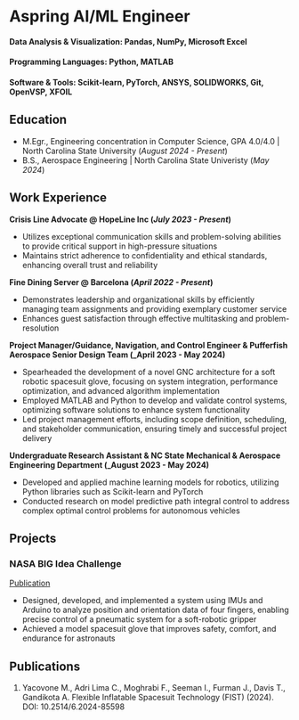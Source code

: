 # Aspring AI/ML Engineer

#### Data Analysis & Visualization: Pandas, NumPy, Microsoft Excel
#### Programming Languages: Python, MATLAB
#### Software & Tools: Scikit-learn, PyTorch, ANSYS, SOLIDWORKS, Git, OpenVSP, XFOIL

## Education
- M.Egr., Engineering concentration in Computer Science, GPA 4.0/4.0	| North Carolina State University (_August 2024 - Present_)	 			     
- B.S., Aerospace Engineering | North Carolina State Univeristy (_May 2024_)

## Work Experience
**Crisis Line Advocate @ HopeLine Inc (_July 2023 - Present_)**
- Utilizes exceptional communication skills and problem-solving abilities to provide critical support in high-pressure situations
- Maintains strict adherence to confidentiality and ethical standards, enhancing overall trust and reliability

**Fine Dining Server @ Barcelona (_April 2022 - Present_)**
- Demonstrates leadership and organizational skills by efficiently managing team assignments and providing exemplary customer service
- Enhances guest satisfaction through effective multitasking and problem-resolution
  
**Project Manager/Guidance, Navigation, and Control Engineer & Pufferfish Aerospace Senior Design Team  (_April 2023 - May 2024)**
- Spearheaded the development of a novel GNC architecture for a soft robotic spacesuit glove, focusing on system integration, performance optimization, and advanced algorithm implementation
- Employed MATLAB and Python to develop and validate control systems, optimizing software solutions to enhance system functionality
- Led project management efforts, including scope definition, scheduling, and stakeholder communication, ensuring timely and successful project delivery

**Undergraduate Research Assistant & NC State Mechanical & Aerospace Engineering Department (_August 2023 - May 2024)**
- Developed and applied machine learning models for robotics, utilizing Python libraries such as Scikit-learn and PyTorch
- Conducted research on model predictive path integral control to address complex optimal control problems for autonomous vehicles

## Projects
### NASA BIG Idea Challenge
[Publication]([https://www.mdpi.com/1424-8220/22/8/3048](https://arc.aiaa.org/doi/epdf/10.2514/6.2024-85598))

- Designed, developed, and implemented a system using IMUs and Arduino to analyze position and orientation data of four fingers, enabling precise control of a pneumatic system for a soft-robotic gripper
- Achieved a model spacesuit glove that improves safety, comfort, and endurance for astronauts 

## Publications

1. Yacovone M., Adri Lima C., Moghrabi F., Seeman I., Furman J., Davis T., Gandikota A. Flexible Inflatable Spacesuit Technology (FIST) (2024). DOI: 10.2514/6.2024-85598
